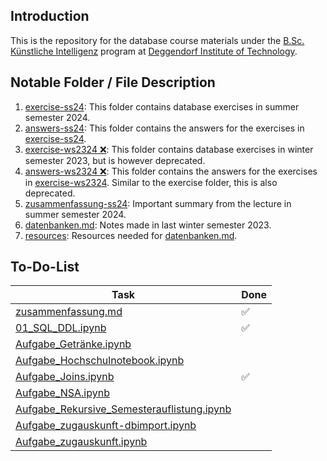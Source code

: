 ## Introduction

This is the repository for the database course materials under the [B.Sc. Künstliche Intelligenz](https://www.th-deg.de/ki-b) program at [Deggendorf Institute of Technology](https://www.th-deg.de/).

## Notable Folder / File Description

1. [exercise-ss24](./exercise-ss24/): This folder contains database exercises in summer semester 2024.
1. [answers-ss24](./answers-ss24/): This folder contains the answers for the exercises in [exercise-ss24](./exercise-ss24/).
1. [exercise-ws2324 ❌](./exercises-ws2324/): This folder contains database exercises in winter semester 2023, but is however deprecated.
1. [answers-ws2324 ❌](./answers-ws2324/): This folder contains the answers for the exercises in [exercise-ws2324](./exercises-ws2324/). Similar to the exercise folder, this is also deprecated.
1. [zusammenfassung-ss24](./zusammenfassung-ss24/): Important summary from the lecture in summer semester 2024.
1. [datenbanken.md](datenbanken.md): Notes made in last winter semester 2023.
1. [resources](./resources/): Resources needed for [datenbanken.md](datenbanken.md).

## To-Do-List

| Task                                                                                                      | Done |
| --------------------------------------------------------------------------------------------------------- | ---- |
| [zusammenfassung.md](./zusammenfassung-ss24/zusammenfassung.md)                                           | ✅   |
| [01_SQL_DDL.ipynb](./exercises-ss24/01_SQL_DDL.ipynb)                                                     | ✅   |
| [Aufgabe_Getränke.ipynb](./exercises-ss24/Aufgabe_Getränke.ipynb)                                         |      |
| [Aufgabe_Hochschulnotebook.ipynb](./zusammenfassung-ss24/Aufgabe_Hochschulnotebook.ipynb)                 |      |
| [Aufgabe_Joins.ipynb](./exercises-ss24/Aufgabe_Joins.ipynb)                                               | ✅   |
| [Aufgabe_NSA.ipynb](./exercises-ss24/Aufgabe_NSA.ipynb)                                                   |      |
| [Aufgabe_Rekursive_Semesterauflistung.ipynb](./exercises-ss24/Aufgabe_Rekursive_Semesterauflistung.ipynb) |      |
| [Aufgabe_zugauskunft-dbimport.ipynb](./exercises-ss24/Aufgabe_zugauskunft-dbimport.ipynb)                 |      |
| [Aufgabe_zugauskunft.ipynb](./exercises-ss24/Aufgabe_zugauskunft.ipynb)                                   |      |
